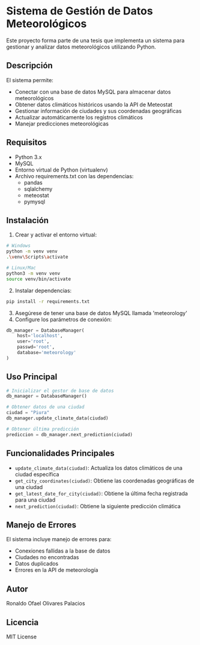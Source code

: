 # Sistema de Gestión de Datos Meteorológicos

Este proyecto forma parte de una tesis que implementa un sistema para gestionar y analizar datos meteorológicos utilizando Python.

## Descripción

El sistema permite:

- Conectar con una base de datos MySQL para almacenar datos meteorológicos
- Obtener datos climáticos históricos usando la API de Meteostat
- Gestionar información de ciudades y sus coordenadas geográficas
- Actualizar automáticamente los registros climáticos
- Manejar predicciones meteorológicas

## Requisitos

- Python 3.x
- MySQL
- Entorno virtual de Python (virtualenv)
- Archivo requirements.txt con las dependencias:
  - pandas
  - sqlalchemy
  - meteostat
  - pymysql

## Instalación

1. Crear y activar el entorno virtual:

```bash
# Windows
python -m venv venv
.\venv\Scripts\activate

# Linux/Mac
python3 -m venv venv
source venv/bin/activate
```

2. Instalar dependencias:

```bash
pip install -r requirements.txt
```

3. Asegúrese de tener una base de datos MySQL llamada 'meteorology'
4. Configure los parámetros de conexión:

```python
db_manager = DatabaseManager(
    host='localhost',
    user='root',
    passwd='root',
    database='meteorology'
)
```

## Uso Principal

```python
# Inicializar el gestor de base de datos
db_manager = DatabaseManager()

# Obtener datos de una ciudad
ciudad = "Piura"
db_manager.update_climate_data(ciudad)

# Obtener última predicción
prediccion = db_manager.next_prediction(ciudad)
```

## Funcionalidades Principales

- `update_climate_data(ciudad)`: Actualiza los datos climáticos de una ciudad específica
- `get_city_coordinates(ciudad)`: Obtiene las coordenadas geográficas de una ciudad
- `get_latest_date_for_city(ciudad)`: Obtiene la última fecha registrada para una ciudad
- `next_prediction(ciudad)`: Obtiene la siguiente predicción climática

## Manejo de Errores

El sistema incluye manejo de errores para:

- Conexiones fallidas a la base de datos
- Ciudades no encontradas
- Datos duplicados
- Errores en la API de meteorología

## Autor

Ronaldo Ofael Olivares Palacios

## Licencia

MIT License
